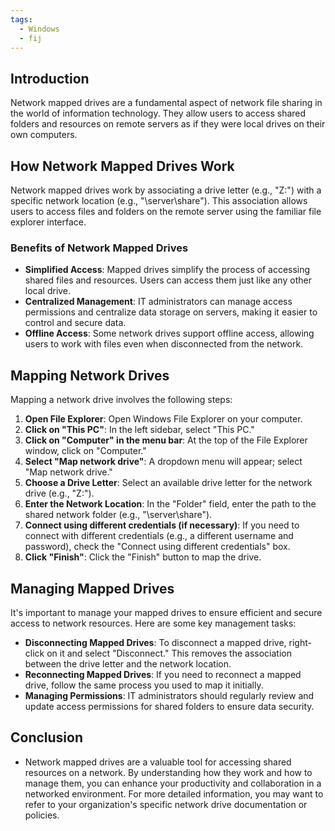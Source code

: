 ```yaml
---
tags:
  - Windows
  - fij
---
```


## Introduction 
Network mapped drives are a fundamental aspect of network file sharing in the world of information technology. They allow users to access shared folders and resources on remote servers as if they were local drives on their own computers. 
## How Network Mapped Drives Work 
Network mapped drives work by associating a drive letter (e.g., "Z:") with a specific network location (e.g., "\\server\share"). This association allows users to access files and folders on the remote server using the familiar file explorer interface. 
### Benefits of Network Mapped Drives 
- **Simplified Access**: Mapped drives simplify the process of accessing shared files and resources. Users can access them just like any other local drive. 
- **Centralized Management**: IT administrators can manage access permissions and centralize data storage on servers, making it easier to control and secure data. 
- **Offline Access**: Some network drives support offline access, allowing users to work with files even when disconnected from the network. 
## Mapping Network Drives 
Mapping a network drive involves the following steps: 
1. **Open File Explorer**: Open Windows File Explorer on your computer. 
2. **Click on "This PC"**: In the left sidebar, select "This PC." 
3. **Click on "Computer" in the menu bar**: At the top of the File Explorer window, click on "Computer." 
4. **Select "Map network drive"**: A dropdown menu will appear; select "Map network drive." 
5. **Choose a Drive Letter**: Select an available drive letter for the network drive (e.g., "Z:"). 
6. **Enter the Network Location**: In the "Folder" field, enter the path to the shared network folder (e.g., "\\server\share"). 
7. **Connect using different credentials (if necessary)**: If you need to connect with different credentials (e.g., a different username and password), check the "Connect using different credentials" box. 
8. **Click "Finish"**: Click the "Finish" button to map the drive. 
## Managing Mapped Drives 

It's important to manage your mapped drives to ensure efficient and secure access to network resources. Here are some key management tasks: 

- **Disconnecting Mapped Drives**: To disconnect a mapped drive, right-click on it and select "Disconnect." This removes the association between the drive letter and the network location. 
- **Reconnecting Mapped Drives**: If you need to reconnect a mapped drive, follow the same process you used to map it initially. 
- **Managing Permissions**: IT administrators should regularly review and update access permissions for shared folders to ensure data security. 
## Conclusion 
- Network mapped drives are a valuable tool for accessing shared resources on a network. By understanding how they work and how to manage them, you can enhance your productivity and collaboration in a networked environment. For more detailed information, you may want to refer to your organization's specific network drive documentation or policies.